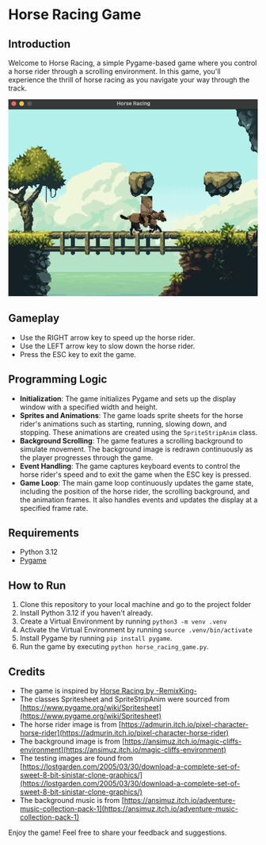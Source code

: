 # Horse Racing Game

## Introduction
Welcome to Horse Racing, a simple Pygame-based game where you control a horse rider through a scrolling environment. In this game, you'll experience the thrill of horse racing as you navigate your way through the track.

![Screenshot](./images/screenshot.png)

## Gameplay
- Use the RIGHT arrow key to speed up the horse rider.
- Use the LEFT arrow key to slow down the horse rider.
- Press the ESC key to exit the game.

## Programming Logic
- **Initialization**: The game initializes Pygame and sets up the display window with a specified width and height.
- **Sprites and Animations**: The game loads sprite sheets for the horse rider's animations such as starting, running, slowing down, and stopping. These animations are created using the `SpriteStripAnim` class.
- **Background Scrolling**: The game features a scrolling background to simulate movement. The background image is redrawn continuously as the player progresses through the game.
- **Event Handling**: The game captures keyboard events to control the horse rider's speed and to exit the game when the ESC key is pressed.
- **Game Loop**: The main game loop continuously updates the game state, including the position of the horse rider, the scrolling background, and the animation frames. It also handles events and updates the display at a specified frame rate.

## Requirements
- Python 3.12
- [Pygame](https://www.pygame.org/)

## How to Run
1. Clone this repository to your local machine and go to the project folder
2. Install Python 3.12 if you haven't already.
3. Create a Virtual Environment by running `python3 -m venv .venv`
4. Activate the Virtual Environment by running `source .venv/bin/activate`
5. Install Pygame by running `pip install pygame`.
6. Run the game by executing `python horse_racing_game.py`.

## Credits
- The game is inspired by [Horse Racing by -RemixKing-](https://scratch.mit.edu/projects/878571836/)
- The classes Spritesheet and SpriteStripAnim were sourced from [https://www.pygame.org/wiki/Spritesheet](https://www.pygame.org/wiki/Spritesheet)
- The horse rider image is from [https://admurin.itch.io/pixel-character-horse-rider](https://admurin.itch.io/pixel-character-horse-rider)
- The background image is from [https://ansimuz.itch.io/magic-cliffs-environment](https://ansimuz.itch.io/magic-cliffs-environment)
- The testing images are found from [https://lostgarden.com/2005/03/30/download-a-complete-set-of-sweet-8-bit-sinistar-clone-graphics/](https://lostgarden.com/2005/03/30/download-a-complete-set-of-sweet-8-bit-sinistar-clone-graphics/)
- The background music is from [https://ansimuz.itch.io/adventure-music-collection-pack-1](https://ansimuz.itch.io/adventure-music-collection-pack-1)

Enjoy the game! Feel free to share your feedback and suggestions.
